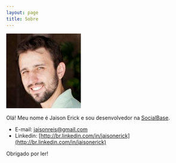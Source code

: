 ```yaml
---
layout: page
title: Sobre
---
```


![me]

Olá! Meu nome é Jaison Erick e sou desenvolvedor na [SocialBase].

* E-mail: jaisonreis@gmail.com
* Linkedin: [http://br.linkedin.com/in/jaisonerick](http://br.linkedin.com/in/jaisonerick)

Obrigado por ler!

[SocialBase]: http://www.socialbase.com.br/
[me]: /public/images/me.jpeg
